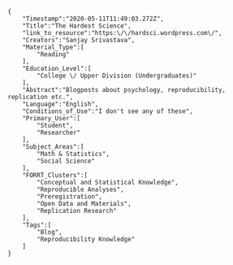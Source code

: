 
    {
        "Timestamp":"2020-05-11T11:49:03.272Z",
        "Title":"The Hardest Science",
        "link_to_resource":"https:\/\/hardsci.wordpress.com\/",
        "Creators":"Sanjay Srivastava",
        "Material_Type":[
            "Reading"
        ],
        "Education_Level":[
            "College \/ Upper Division (Undergraduates)"
        ],
        "Abstract":"Blogposts about psychology, reproducibility, replication etc.",
        "Language":"English",
        "Conditions_of_Use":"I don't see any of these",
        "Primary_User":[
            "Student",
            "Researcher"
        ],
        "Subject_Areas":[
            "Math & Statistics",
            "Social Science"
        ],
        "FORRT_Clusters":[
            "Conceptual and Statistical Knowledge",
            "Reproducible Analyses",
            "Preregistration",
            "Open Data and Materials",
            "Replication Research"
        ],
        "Tags":[
            "Blog",
            "Reproducibility Knowledge"
        ]
    }
